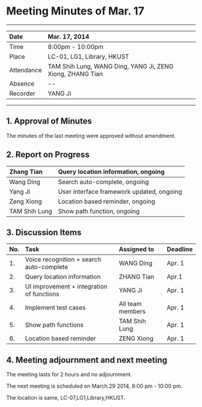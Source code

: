 # Meeting Minutes of Mar. 17 #

---

| Date | Mar. 17, 2014 |
|:-----|:--------------|
| Time | 8:00pm - 10:00pm |
| Place | LC-01, LG1, Library, HKUST |
| Attendance | TAM Shih Lung, WANG Ding, YANG Ji, ZENG Xiong, ZHANG Tian |
| Absence | --            |
| Recorder |  YANG Ji      |


---


## 1. Approval of Minutes ##

The minutes of the last meeting were approved without amendment.

## 2. Report on Progress ##

| Zhang Tian | Query location information, ongoing |
|:-----------|:------------------------------------|
| Wang Ding  | Search auto-complete, ongoing       |
| Yang Ji       | User interface framework updated, ongoing  |
| Zeng Xiong  | Location based reminder, ongoing    |
| TAM Shih Lung | Show path function, ongoing         |


## 3. Discussion Items ##

| **No.** | **Task** | **Assigned to** | **Deadline** |
|:--------|:---------|:----------------|:-------------|
| 1.      | Voice recognition + search auto-complete | WANG Ding       | Apr. 1       |
| 2.      | Query location information | ZHANG Tian      | Apr.1        |
| 3.      | UI improvement + integration of functions| YANG Ji         | Apr. 1       |
| 4.      | Implement test cases | All team members | Apr. 1       |
| 5.      | Show path functions | TAM Shih Lung   | Apr. 1       |
| 6.      | Location based reminder | ZENG Xiong      | Apr. 1       |



## 4. Meeting adjournment and next meeting ##

The meeting lasts for 2 hours and no adjournment.

The next meeting is scheduled on March.29 2014, 8:00 pm - 10:00 pm.

The location is same,  LC-07,LG1,Library,HKUST.